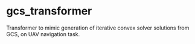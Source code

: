 # gcs_transformer
Transformer to mimic generation of iterative convex solver solutions from GCS, on UAV navigation task.
